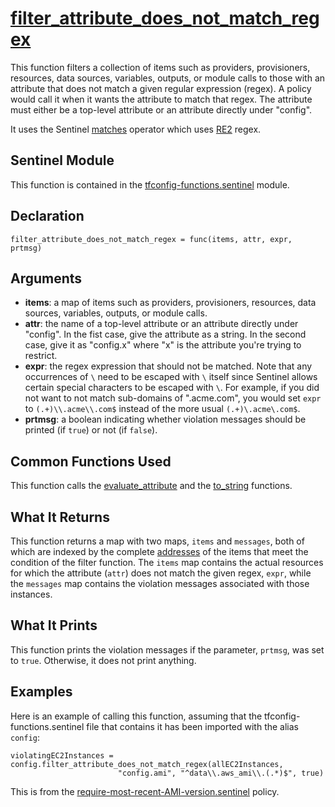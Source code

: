# [filter_attribute_does_not_match_regex](./tfconfig-functions.sentinel#L433)
This function filters a collection of items such as providers, provisioners, resources, data sources, variables, outputs, or module calls to those with an attribute that does not match a given regular expression (regex). A policy would call it when it wants the attribute to match that regex. The attribute must either be a top-level attribute or an attribute directly under "config".

It uses the Sentinel [matches](https://docs.hashicorp.com/sentinel/language/spec/#matches-operator) operator which uses [RE2](https://github.com/google/re2/wiki/Syntax) regex.

## Sentinel Module
This function is contained in the [tfconfig-functions.sentinel](../tfconfig-functions.sentinel) module.

## Declaration
`filter_attribute_does_not_match_regex = func(items, attr, expr, prtmsg)`

## Arguments
* **items**: a map of items such as providers, provisioners, resources, data sources, variables, outputs, or module calls.
* **attr**: the name of a top-level attribute or an attribute directly under "config". In the fist case, give the attribute as a string. In the second case, give it as "config.x" where "x" is the attribute you're trying to restrict.
* **expr**: the regex expression that should not be matched. Note that any occurrences of `\` need to be escaped with `\` itself since Sentinel allows certain special characters to be escaped with `\`. For example, if you did not want to not match sub-domains of ".acme.com", you would set `expr` to `(.+)\\.acme\\.com$` instead of the more usual `(.+)\.acme\.com$`.
* **prtmsg**: a boolean indicating whether violation messages should be printed (if `true`) or not (if `false`).

## Common Functions Used
This function calls the [evaluate_attribute](./evaluate_attribute.md) and the [to_string](./to_string.md) functions.

## What It Returns
This function returns a map with two maps, `items` and `messages`, both of which are indexed by the complete [addresses](https://www.terraform.io/docs/internals/resource-addressing.html) of the items that meet the condition of the filter function. The `items` map contains the actual resources for which the attribute (`attr`) does not match the given regex, `expr`, while the `messages` map contains the violation messages associated with those instances.

## What It Prints
This function prints the violation messages if the parameter, `prtmsg`, was set to `true`. Otherwise, it does not print anything.

## Examples
Here is an example of calling this function, assuming that the tfconfig-functions.sentinel file that contains it has been imported with the alias `config`:
```
violatingEC2Instances = config.filter_attribute_does_not_match_regex(allEC2Instances,
                        "config.ami", "^data\\.aws_ami\\.(.*)$", true)
```
This is from the [require-most-recent-AMI-version.sentinel](../../../aws/require-most-recent-AMI-version.sentinel) policy.

